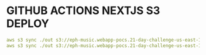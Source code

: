 # GITHUB ACTIONS NEXTJS S3 DEPLOY

```yaml
aws s3 sync ./out s3://eph-music.webapp-pocs.21-day-challenge-us-east-1
aws s3 sync ./out s3://eph-music.webapp-pocs.21-day-challenge-us-east-1 --delete
```
